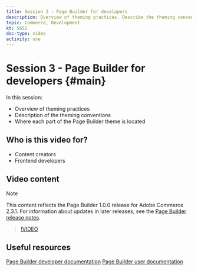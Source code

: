 ```yaml
---
title: Session 3 - Page Builder for developers
description: Overview of theming practices. Describe the theming conventions​. Explain where each part of the Page Builder theme is located ​
topic: Commerce, Development
kt: 5652
doc-type: video
activity: use
---
```


# Session 3 - Page Builder for developers {#main}

In this session:

- Overview of theming practices
- Description of the theming conventions​
- Where each part of the Page Builder theme is located ​

## Who is this video for?

- Content creators
- Frontend developers

## Video content

>[!NOTE]
>
>This content reflects the Page Builder 1.0.0 release for Adobe Commerce 2.3.1. For information about updates in later releases, see the [Page Builder release notes](https://devdocs.magento.com/page-builder/docs/release-notes.html).

>[!VIDEO](https://video.tv.adobe.com/v/35711?quality=12&learn=on)

## Useful resources

[Page Builder developer documentation](https://devdocs.magento.com/page-builder/docs/index.html)
[Page Builder user documentation](https://docs.magento.com/user-guide/cms/page-builder.html)
